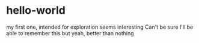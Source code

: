 # hello-world
my first one, intended for exploration
seems interesting 
Can't be sure I'll be able to remember this
but yeah, better than nothing
